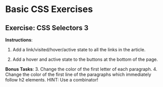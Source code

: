 # Basic CSS Exercises

## Exercise: CSS Selectors 3

**Instructions**:
1. Add a link/visited/hover/active state to all the links in the article.

2. Add a hover and active state to the buttons at the bottom of the page.

**Bonus Tasks**:
3. Change the color of the first letter of each paragraph.
4. Change the color of the first line of the paragraphs which immediately follow h2 elements. HINT: Use a combinator!


